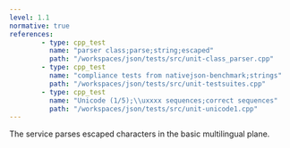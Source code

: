```yaml
---
level: 1.1
normative: true
references:
        - type: cpp_test
          name: "parser class;parse;string;escaped"
          path: "/workspaces/json/tests/src/unit-class_parser.cpp"
        - type: cpp_test
          name: "compliance tests from nativejson-benchmark;strings"
          path: "/workspaces/json/tests/src/unit-testsuites.cpp"
        - type: cpp_test
          name: "Unicode (1/5);\\uxxxx sequences;correct sequences"
          path: "/workspaces/json/tests/src/unit-unicode1.cpp"
---
```


The service parses escaped characters in the basic multilingual plane.